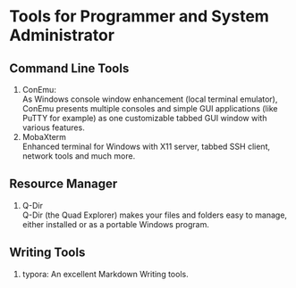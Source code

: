# Tools for Programmer and System Administrator

## Command Line Tools
1. ConEmu:   
  As Windows console window enhancement (local terminal emulator), ConEmu presents multiple consoles and simple GUI applications (like PuTTY for example) as one customizable tabbed GUI window with various features.
2. MobaXterm  
  Enhanced terminal for Windows with X11 server, tabbed SSH client, network tools and much more.

## Resource Manager
1. Q-Dir  
  Q-Dir (the Quad Explorer) makes your files and folders easy to manage, either installed or as a portable Windows program. 

## Writing Tools
1. typora: An excellent Markdown Writing tools.
